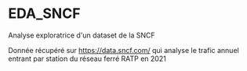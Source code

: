 # EDA_SNCF
Analyse exploratrice d'un dataset de la SNCF


Donnée récupéré sur https://data.sncf.com/ qui analyse le trafic annuel entrant par station du réseau ferré RATP en 2021
